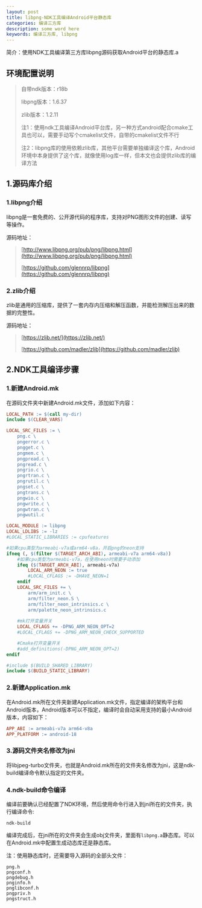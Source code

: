 ```yaml
---
layout: post
title: libpng-NDK工具编译Android平台静态库
categories: 编译三方库
description: some word here
keywords: 编译三方库, libpng
---
```


简介：使用NDK工具编译第三方库libpng源码获取Android平台的静态库.a

## 环境配置说明

> 自带ndk版本：r18b
>
> libpng版本：1.6.37
>
> zlib版本：1.2.11
>
> 注1：使用ndk工具编译Android平台库，另一种方式android配合cmake工具也可以，需要手动写个cmakelist文件，自带的cmakelist文件不行
>
> 注2：libpng库的使用依赖zlib库，其他平台需要单独编译这个库，Android环境中本身提供了这个库，就像使用log库一样，但本文也会提供zlib库的编译方法

## 1.源码库介绍

### 1.libpng介绍

libpng是一套免费的、公开源代码的程序库，支持对PNG图形文件的创建、读写等操作。

源码地址：

> [http://www.libpng.org/pub/png/libpng.html](http://www.libpng.org/pub/png/libpng.html)
>
> [https://github.com/glennrp/libpng](https://github.com/glennrp/libpng)

### 2.zlib介绍

zlib是通用的压缩库，提供了一套内存内压缩和解压函数，并能检测解压出来的数据的完整性。

源码地址：

> [https://zlib.net/](https://zlib.net/)
>
> [https://github.com/madler/zlib](https://github.com/madler/zlib)

## 2.NDK工具编译步骤

### 1.新建Android.mk

在源码文件夹中新建Android.mk文件，添加如下内容：

```makefile
LOCAL_PATH := $(call my-dir)
include $(CLEAR_VARS)

LOCAL_SRC_FILES := \
    png.c \
    pngerror.c \
    pngget.c \
    pngmem.c \
    pngpread.c \
    pngread.c \
    pngrio.c \
    pngrtran.c \
    pngrutil.c \
    pngset.c \
    pngtrans.c \
    pngwio.c \
    pngwrite.c \
    pngwtran.c \
    pngwutil.c

LOCAL_MODULE := libpng
LOCAL_LDLIBS := -lz
#LOCAL_STATIC_LIBRARIES := cpufeatures

#如果cpu类型为armeabi-v7a或arm64-v8a，开启png的neon支持
ifneq (, $(filter $(TARGET_ARCH_ABI), armeabi-v7a arm64-v8a))
    #如果cpu类型为armeabi-v7a，在使用neon时需要手动添加
    ifeq ($(TARGET_ARCH_ABI), armeabi-v7a)
        LOCAL_ARM_NEON := true
        #LOCAL_CFLAGS := -DHAVE_NEON=1
    endif
    LOCAL_SRC_FILES += \
        arm/arm_init.c \
        arm/filter_neon.S \
        arm/filter_neon_intrinsics.c \
        arm/palette_neon_intrinsics.c
        
    #mk打开变量开关
    LOCAL_CFLAGS += -DPNG_ARM_NEON_OPT=2
    #LOCAL_CFLAGS += -DPNG_ARM_NEON_CHECK_SUPPORTED

    #Cmake打开变量开关
    #add_definitions(-DPNG_ARM_NEON_OPT=2) 
endif

#include $(BUILD_SHARED_LIBRARY)
include $(BUILD_STATIC_LIBRARY)
```

### 2.新建Application.mk

在Android.mk所在文件夹新建Application.mk文件，指定编译的架构平台和Android版本，Android版本可以不指定，编译时会自动采用支持的最小Android版本，内容如下：

```makefile
APP_ABI := armeabi-v7a arm64-v8a
APP_PLATFORM := android-18
```

### 3.源码文件夹名修改为jni

将libjpeg-turbo文件夹，也就是Android.mk所在的文件夹名修改为jni，这是ndk-build编译命令默认指定的文件夹。

### 4.ndk-build命令编译

编译前要确认已经配置了NDK环境，然后使用命令行进入到jni所在的文件夹，执行编译命令:

```
ndk-build
```

编译完成后，在jni所在的文件夹会生成obj文件夹，里面有`libpng.a`静态库。可以在Android.mk中配置生成动态库还是静态库。

注：使用静态库时，还需要导入源码的全部头文件：

```
png.h
pngconf.h
pngdebug.h
pnginfo.h
pnglibconf.h
pngpriv.h
pngstruct.h
```

